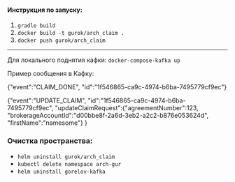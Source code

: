 
#### Инструкция по запуску:
1) `gradle build`
2) `docker build -t gurok/arch_claim .`
3) `docker push gurok/arch_claim`

---

Для локального поднятия кафки: `docker-compose-kafka up`

Пример сообщения в Кафку:

{"event":"CLAIM_DONE", "id":"1f546865-ca9c-4974-b6ba-7495779cf9ec"}

{"event":"UPDATE_CLAIM", "id":"1f546865-ca9c-4974-b6ba-7495779cf9ec",
"updateClaimRequest":{"agreementNumber":123, "brokerageAccountId":"d00bbe8f-2a6d-3eb2-a2c2-b876e053624d", "firstName":"namesome"}
}

### Очистка пространства:

- `helm uninstall gurok/arch_claim`
- `kubectl delete namespace arch-gur`
- `helm uninstall gorelov-kafka`